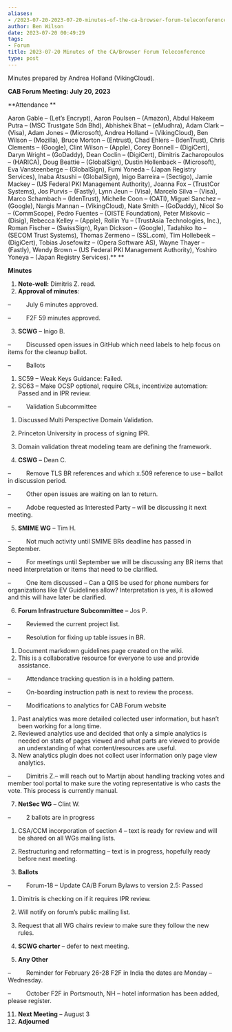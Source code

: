```yaml
---
aliases:
- /2023-07-20-2023-07-20-minutes-of-the-ca-browser-forum-teleconference/
author: Ben Wilson
date: 2023-07-20 00:49:29
tags:
- Forum
title: 2023-07-20 Minutes of the CA/Browser Forum Teleconference
type: post
---
```


Minutes prepared by Andrea Holland (VikingCloud).

**CAB Forum Meeting: July 20, 2023**

**Attendance
**

Aaron Gable – (Let’s Encrypt), Aaron Poulsen – (Amazon), Abdul Hakeem Putra – (MSC Trustgate Sdn Bhd), Abhishek Bhat – (eMudhra), Adam Clark – (Visa), Adam Jones – (Microsoft), Andrea Holland – (VikingCloud), Ben Wilson – (Mozilla), Bruce Morton – (Entrust), Chad Ehlers – (IdenTrust), Chris Clements – (Google), Clint Wilson – (Apple), Corey Bonnell – (DigiCert), Daryn Wright – (GoDaddy), Dean Coclin – (DigiCert), Dimitris Zacharopoulos – (HARICA), Doug Beattie – (GlobalSign), Dustin Hollenback – (Microsoft), Eva Vansteenberge – (GlobalSign), Fumi Yoneda – (Japan Registry Services), Inaba Atsushi – (GlobalSign), Inigo Barreira – (Sectigo), Jamie Mackey – (US Federal PKI Management Authority), Joanna Fox – (TrustCor Systems), Jos Purvis – (Fastly), Lynn Jeun – (Visa), Marcelo Silva – (Visa), Marco Schambach – (IdenTrust), Michelle Coon – (OATI), Miguel Sanchez – (Google), Nargis Mannan – (VikingCloud), Nate Smith – (GoDaddy), Nicol So – (CommScope), Pedro Fuentes – (OISTE Foundation), Peter Miskovic – (Disig), Rebecca Kelley – (Apple), Rollin Yu – (TrustAsia Technologies, Inc.), Roman Fischer – (SwissSign), Ryan Dickson – (Google), Tadahiko Ito – (SECOM Trust Systems), Thomas Zermeno – (SSL.com), Tim Hollebeek – (DigiCert), Tobias Josefowitz – (Opera Software AS), Wayne Thayer – (Fastly), Wendy Brown – (US Federal PKI Management Authority), Yoshiro Yoneya – (Japan Registry Services).**
**

**Minutes**

1. **Note-well:** Dimitris Z. read.
1. **Approval of minutes**:

–         July 6 minutes approved.

–         F2F 59 minutes approved.

3. **SCWG** – Inigo B.

–         Discussed open issues in GitHub which need labels to help focus on items for the cleanup ballot.

–         Ballots

1. SC59 – Weak Keys Guidance: Failed.
1. SC63 – Make OCSP optional, require CRLs, incentivize automation: Passed and in IPR review.

–         Validation Subcommittee

1. Discussed Multi Perspective Domain Validation.

1. Princeton University in process of signing IPR.

1. Domain validation threat modeling team are defining the framework.

1. **CSWG** – Dean C.

–         Remove TLS BR references and which x.509 reference to use – ballot in discussion period.

–         Other open issues are waiting on Ian to return.

–         Adobe requested as Interested Party – will be discussing it next meeting.

5. **SMIME WG** – Tim H.

–         Not much activity until SMIME BRs deadline has passed in September.

–         For meetings until September we will be discussing any BR items that need interpretation or items that need to be clarified.

–         One item discussed – Can a QIIS be used for phone numbers for organizations like EV Guidelines allow? Interpretation is yes, it is allowed and this will have later be clarified.

6. **Forum Infrastructure Subcommittee** – Jos P.

–         Reviewed the current project list.

–         Resolution for fixing up table issues in BR.

1. Document markdown guidelines page created on the wiki.
1. This is a collaborative resource for everyone to use and provide assistance.

–         Attendance tracking question is in a holding pattern.

–         On-boarding instruction path is next to review the process.

–         Modifications to analytics for CAB Forum website

1. Past analytics was more detailed collected user information, but hasn’t been working for a long time.
1. Reviewed analytics use and decided that only a simple analytics is needed on stats of pages viewed and what parts are viewed to provide an understanding of what content/resources are useful.
1. New analytics plugin does not collect user information only page view analytics.

–         Dimitris Z.– will reach out to Martijn about handling tracking votes and member tool portal to make sure the voting representative is who casts the vote. This process is currently manual.

7. **NetSec WG** – Clint W.

–         2 ballots are in progress

1. CSA/CCM incorporation of section 4 – text is ready for review and will be shared on all WGs mailing lists.
1. Restructuring and reformatting – text is in progress, hopefully ready before next meeting.

8. **Ballots**

–         Forum-18 – Update CA/B Forum Bylaws to version 2.5: Passed

1. Dimitris is checking on if it requires IPR review.

1. Will notify on forum’s public mailing list.

1. Request that all WG chairs review to make sure they follow the new rules.

1. **SCWG charter** – defer to next meeting.

1. **Any Other**

–         Reminder for February 26-28 F2F in India the dates are Monday – Wednesday.

–         October F2F in Portsmouth, NH – hotel information has been added, please register.

11. **Next Meeting** – August 3
01. **Adjourned**